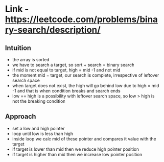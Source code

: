 # Link - https://leetcode.com/problems/binary-search/description/

## Intuition 
- the array is sorted 
- we have to search a target, so sort + search = binary search 
- if mid is not equal to target, high = mid -1 and not mid 
- the moment mid = target, our search is complete, irrespective of leftover search space 
- when target does not exist, the high will go behind low due to high = mid -1 and that is when condition breaks and search ends
- low == high is a possibility with leftover search space, so low > high is not the breaking condition 

## Approach 
- set a low and high pointer 
- loop until low is less than high 
- inside loop we calc mid of these pointer and compares it value with the target 
- if target is lower than mid then we reduce high pointer position 
- if target is higher than mid then we increase low pointer position 